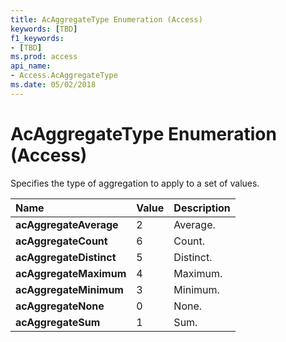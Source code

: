 ```yaml
---
title: AcAggregateType Enumeration (Access)
keywords: [TBD]
f1_keywords:
- [TBD]
ms.prod: access
api_name:
- Access.AcAggregateType
ms.date: 05/02/2018
---
```



# AcAggregateType Enumeration (Access)

Specifies the type of aggregation to apply to a set of values.


|**Name**|**Value**|**Description**|
|:-----|:-----|:-----|
|**acAggregateAverage**|2|Average.|
|**acAggregateCount**|6|Count.|
|**acAggregateDistinct**|5|Distinct.|
|**acAggregateMaximum**|4|Maximum.|
|**acAggregateMinimum**|3|Minimum.|
|**acAggregateNone**|0|None.|
|**acAggregateSum**|1|Sum.|